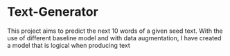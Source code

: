 # Text-Generator

This project aims to predict the next 10 words of a given seed text. With the use of different baseline model and with data augmentation, I have created a model that is logical when producing text
